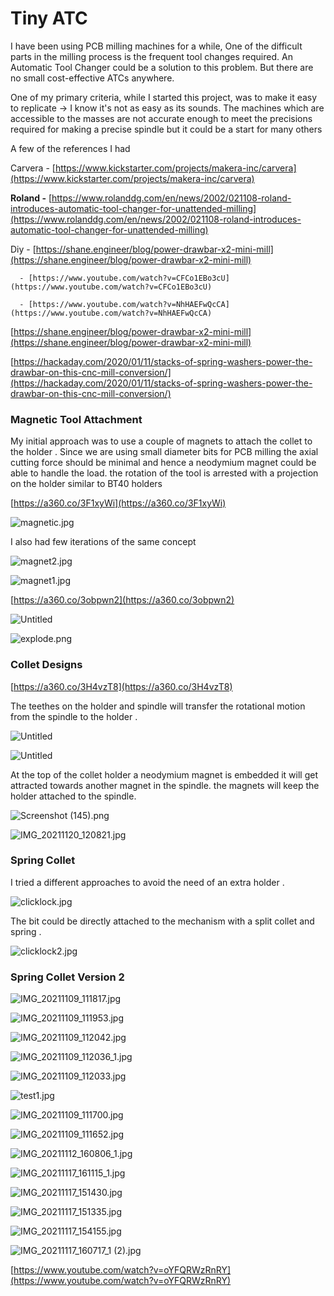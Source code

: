 # Tiny ATC

I have been using PCB milling machines for a while, One of the difficult parts in the milling process is the frequent tool changes required. An Automatic Tool Changer could be a solution to this problem. But there are no small cost-effective ATCs anywhere.

One of my primary criteria, while I started this project, was to make it easy to replicate → I know it's not as easy as its sounds. The machines which are accessible to the masses are not accurate enough to meet the precisions required for making a precise spindle but it could be a start for many others

A few of the references I had 

Carvera - [https://www.kickstarter.com/projects/makera-inc/carvera](https://www.kickstarter.com/projects/makera-inc/carvera)

**Roland -** [https://www.rolanddg.com/en/news/2002/021108-roland-introduces-automatic-tool-changer-for-unattended-milling](https://www.rolanddg.com/en/news/2002/021108-roland-introduces-automatic-tool-changer-for-unattended-milling)

Diy - [https://shane.engineer/blog/power-drawbar-x2-mini-mill](https://shane.engineer/blog/power-drawbar-x2-mini-mill)

      - [https://www.youtube.com/watch?v=CFCo1EBo3cU](https://www.youtube.com/watch?v=CFCo1EBo3cU)

      - [https://www.youtube.com/watch?v=NhHAEFwQcCA](https://www.youtube.com/watch?v=NhHAEFwQcCA)

[https://shane.engineer/blog/power-drawbar-x2-mini-mill](https://shane.engineer/blog/power-drawbar-x2-mini-mill)

[https://hackaday.com/2020/01/11/stacks-of-spring-washers-power-the-drawbar-on-this-cnc-mill-conversion/](https://hackaday.com/2020/01/11/stacks-of-spring-washers-power-the-drawbar-on-this-cnc-mill-conversion/)

### Magnetic Tool Attachment

My initial approach was to use a couple of magnets to attach the collet to the holder . Since we are using small diameter bits for PCB milling the axial cutting force should be minimal and hence a neodymium magnet could be able to handle the load. the rotation of the tool is arrested with a projection on the holder similar to BT40 holders

[https://a360.co/3F1xyWi](https://a360.co/3F1xyWi)

![magnetic.jpg](Tiny%20ATC%205e7eb087ea0043a2acdad37e488a097b/magnetic.jpg)

I also had few iterations of the same concept

![magnet2.jpg](Tiny%20ATC%205e7eb087ea0043a2acdad37e488a097b/magnet2.jpg)

![magnet1.jpg](Tiny%20ATC%205e7eb087ea0043a2acdad37e488a097b/magnet1.jpg)

[https://a360.co/3obpwn2](https://a360.co/3obpwn2)

![Untitled](Tiny%20ATC%205e7eb087ea0043a2acdad37e488a097b/Untitled.png)

![explode.png](Tiny%20ATC%205e7eb087ea0043a2acdad37e488a097b/explode.png)

### Collet Designs

[https://a360.co/3H4vzT8](https://a360.co/3H4vzT8)

The teethes on the holder and spindle will transfer the rotational motion from the spindle to the holder .

![Untitled](Tiny%20ATC%205e7eb087ea0043a2acdad37e488a097b/Untitled%201.png)

![Untitled](Tiny%20ATC%205e7eb087ea0043a2acdad37e488a097b/Untitled%202.png)

At the top of the collet holder a neodymium magnet is embedded it will get attracted towards another magnet in the spindle.  the magnets will keep the holder attached to the spindle.

![Screenshot (145).png](Tiny%20ATC%205e7eb087ea0043a2acdad37e488a097b/Screenshot_(145).png)

![IMG_20211120_120821.jpg](Tiny%20ATC%205e7eb087ea0043a2acdad37e488a097b/IMG_20211120_120821.jpg)

### Spring Collet

I tried a different approaches to avoid the need of an extra holder . 

![clicklock.jpg](Tiny%20ATC%205e7eb087ea0043a2acdad37e488a097b/clicklock.jpg)

The bit could be directly attached to the mechanism with a split collet and spring .

![clicklock2.jpg](Tiny%20ATC%205e7eb087ea0043a2acdad37e488a097b/clicklock2.jpg)

### Spring Collet Version 2

![IMG_20211109_111817.jpg](Tiny%20ATC%205e7eb087ea0043a2acdad37e488a097b/IMG_20211109_111817.jpg)

![IMG_20211109_111953.jpg](Tiny%20ATC%205e7eb087ea0043a2acdad37e488a097b/IMG_20211109_111953.jpg)

![IMG_20211109_112042.jpg](Tiny%20ATC%205e7eb087ea0043a2acdad37e488a097b/IMG_20211109_112042.jpg)

![IMG_20211109_112036_1.jpg](Tiny%20ATC%205e7eb087ea0043a2acdad37e488a097b/IMG_20211109_112036_1.jpg)

![IMG_20211109_112033.jpg](Tiny%20ATC%205e7eb087ea0043a2acdad37e488a097b/IMG_20211109_112033.jpg)

![test1.jpg](Tiny%20ATC%205e7eb087ea0043a2acdad37e488a097b/test1.jpg)

![IMG_20211109_111700.jpg](Tiny%20ATC%205e7eb087ea0043a2acdad37e488a097b/IMG_20211109_111700.jpg)

![IMG_20211109_111652.jpg](Tiny%20ATC%205e7eb087ea0043a2acdad37e488a097b/IMG_20211109_111652.jpg)

![IMG_20211112_160806_1.jpg](Tiny%20ATC%205e7eb087ea0043a2acdad37e488a097b/IMG_20211112_160806_1.jpg)

![IMG_20211117_161115_1.jpg](Tiny%20ATC%205e7eb087ea0043a2acdad37e488a097b/IMG_20211117_161115_1.jpg)

![IMG_20211117_151430.jpg](Tiny%20ATC%205e7eb087ea0043a2acdad37e488a097b/IMG_20211117_151430.jpg)

![IMG_20211117_151335.jpg](Tiny%20ATC%205e7eb087ea0043a2acdad37e488a097b/IMG_20211117_151335.jpg)

![IMG_20211117_154155.jpg](Tiny%20ATC%205e7eb087ea0043a2acdad37e488a097b/IMG_20211117_154155.jpg)

![IMG_20211117_160717_1 (2).jpg](Tiny%20ATC%205e7eb087ea0043a2acdad37e488a097b/IMG_20211117_160717_1_(2).jpg)

[https://www.youtube.com/watch?v=oYFQRWzRnRY](https://www.youtube.com/watch?v=oYFQRWzRnRY)